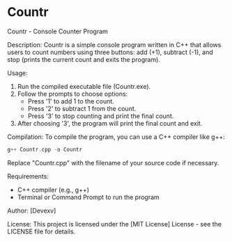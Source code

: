# Countr

Countr - Console Counter Program

Description:
Countr is a simple console program written in C++ that allows users to count numbers using three buttons: add (+1), subtract (-1), and stop (prints the current count and exits the program).

Usage:
1. Run the compiled executable file (Countr.exe).
2. Follow the prompts to choose options:
   - Press '1' to add 1 to the count.
   - Press '2' to subtract 1 from the count.
   - Press '3' to stop counting and print the final count.
3. After choosing '3', the program will print the final count and exit.

Compilation:
To compile the program, you can use a C++ compiler like g++:

```cpp
g++ Countr.cpp -o Countr
```

Replace "Countr.cpp" with the filename of your source code if necessary.

Requirements:
- C++ compiler (e.g., g++)
- Terminal or Command Prompt to run the program

Author:
[Devexv]

License:
This project is licensed under the [MIT License] License - see the LICENSE file for details.

